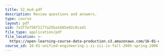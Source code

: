```yaml
---
title: S2_mud.pdf
description: Review questions and answers.
type: course
layout: pdf
uid: 7a3f7e758f2177a25ba1685e02c8cad1
file_type: application/pdf
file_location: >-
  https://open-learning-course-data-production.s3.amazonaws.com/16-01-unified-engineering-i-ii-iii-iv-fall-2005-spring-2006/7a3f7e758f2177a25ba1685e02c8cad1_S2_mud.pdf
course_id: 16-01-unified-engineering-i-ii-iii-iv-fall-2005-spring-2006
---
```

